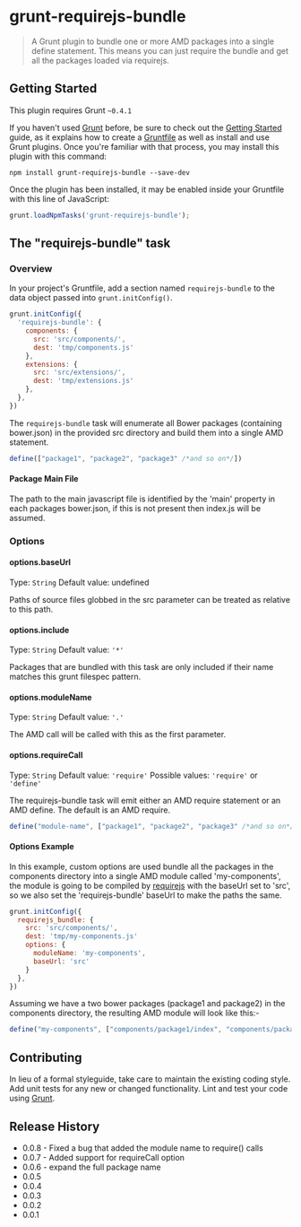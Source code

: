 # grunt-requirejs-bundle

> A Grunt plugin to bundle one or more AMD packages into a single define statement. This means you can just require the bundle and get all the packages loaded via requirejs.

## Getting Started
This plugin requires Grunt `~0.4.1`

If you haven't used [Grunt](http://gruntjs.com/) before, be sure to check out the [Getting Started](http://gruntjs.com/getting-started) guide, as it explains how to create a [Gruntfile](http://gruntjs.com/sample-gruntfile) as well as install and use Grunt plugins. Once you're familiar with that process, you may install this plugin with this command:

```shell
npm install grunt-requirejs-bundle --save-dev
```

Once the plugin has been installed, it may be enabled inside your Gruntfile with this line of JavaScript:

```js
grunt.loadNpmTasks('grunt-requirejs-bundle');
```

## The "requirejs-bundle" task

### Overview
In your project's Gruntfile, add a section named `requirejs-bundle` to the data object passed into `grunt.initConfig()`.

```js
grunt.initConfig({
  'requirejs-bundle': {
    components: {
      src: 'src/components/',
      dest: 'tmp/components.js'   
    },
    extensions: {
      src: 'src/extensions/',
      dest: 'tmp/extensions.js'   
    },
  },
})
```

The `requirejs-bundle` task will enumerate all Bower packages (containing bower.json) in the provided src directory and build them into a single AMD statement.

```js
define(["package1", "package2", "package3" /*and so on*/])
```

#### Package Main File
The path to the main javascript file is identified by the 'main' property in each packages bower.json, if this is not present then index.js will be assumed.


### Options

#### options.baseUrl
Type: `String`
Default value: undefined

Paths of source files globbed in the src parameter can be treated as relative to this path. 

#### options.include
Type: `String`
Default value: `'*'`

Packages that are bundled with this task are only included if their name matches this grunt filespec pattern.

#### options.moduleName
Type: `String`
Default value: `'.'`

The AMD call will be called with this as the first parameter.

#### options.requireCall
Type: `String`
Default value: `'require'`
Possible values: `'require'` or `'define'`

The requirejs-bundle task will emit either an AMD require statement or an AMD define.
The default is an AMD require.

```js
define("module-name", ["package1", "package2", "package3" /*and so on*/])
```

#### Options Example
In this example, custom options are used bundle all the packages in the components directory into a single AMD module called 'my-components', the module is going to be compiled by [requirejs](http://requirejs.org/) with the baseUrl set to 'src', so we also set the 'requirejs-bundle' baseUrl to make the paths the same.

```js
grunt.initConfig({
  requirejs_bundle: {
    src: 'src/components/',
    dest: 'tmp/my-components.js'
    options: {
      moduleName: 'my-components',
      baseUrl: 'src'
    }
  },
})
```

Assuming we have a two bower packages (package1 and package2) in the components directory, the resulting AMD module will look like this:-

```js
define("my-components", ["components/package1/index", "components/package1/index"]);
```

## Contributing
In lieu of a formal styleguide, take care to maintain the existing coding style. Add unit tests for any new or changed functionality. Lint and test your code using [Grunt](http://gruntjs.com/).

## Release History
* 0.0.8 - Fixed a bug that added the module name to require() calls
* 0.0.7 - Added support for requireCall option
* 0.0.6 - expand the full package name
* 0.0.5 
* 0.0.4 
* 0.0.3 
* 0.0.2 
* 0.0.1 
